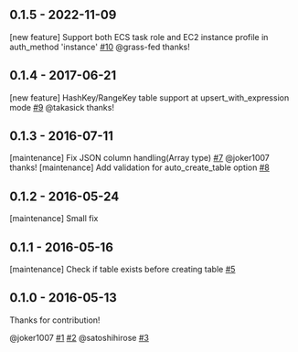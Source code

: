 ## 0.1.5 - 2022-11-09

[new feature] Support both ECS task role and EC2 instance profile in auth_method 'instance' [#10](https://github.com/sakama/embulk-output-dynamodb/pull/12) @grass-fed thanks!

## 0.1.4 - 2017-06-21

[new feature] HashKey/RangeKey table support at upsert_with_expression mode [#9](https://github.com/sakama/embulk-output-dynamodb/pull/9) @takasick thanks!

## 0.1.3 - 2016-07-11

[maintenance] Fix JSON column handling(Array type) [#7](https://github.com/sakama/embulk-output-dynamodb/pull/7) @joker1007 thanks!
[maintenance] Add validation for auto_create_table option [#8](https://github.com/sakama/embulk-output-dynamodb/pull/8)

## 0.1.2 - 2016-05-24

[maintenance] Small fix

## 0.1.1 - 2016-05-16

[maintenance] Check if table exists before creating table [#5](https://github.com/sakama/embulk-output-dynamodb/pull/5)

## 0.1.0 - 2016-05-13

Thanks for contribution!

@joker1007 [#1](https://github.com/sakama/embulk-output-dynamodb/pull/1) [#2](https://github.com/sakama/embulk-output-dynamodb/pull/2)
@satoshihirose [#3](https://github.com/sakama/embulk-output-dynamodb/pull/3)
